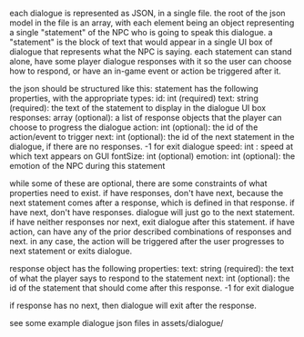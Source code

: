 each dialogue is represented as JSON, in a single file. 
the root of the json model in the file is an array, with each element being an object representing a single "statement" of the NPC who is going to speak this dialogue. a "statement" is the block of text that would appear in a single UI box of dialogue that represents what the NPC is saying. 
each statement can stand alone, have some player dialogue responses with it so the user can choose how to respond, or have an in-game event or action be triggered after it. 

the json should be structured like this:
statement has the following properties, with the appropriate types:
    id: int (required)
    text: string (required): the text of the statement to display in the dialogue UI box
    responses: array (optional): a list of response objects that the player can choose to progress the dialogue
    action: int (optional): the id of the action/event to trigger
    next: int (optional): the id of the next statement in the dialogue, if there are no responses. -1 for exit dialogue
    speed: int : speed at which text appears on GUI
    fontSize: int (optional)
    emotion: int (optional): the emotion of the NPC during this statement

while some of these are optional, there are some constraints of what properties need to exist. 
if have responses, don't have next, because the next statement comes after a response, which is defined in that response. 
if have next, don't have responses. dialogue will just go to the next statement. 
if have neither responses nor next, exit dialogue after this statement. 
if have action, can have any of the prior described combinations of responses and next. in any case, the action will be triggered after the user progresses to next statement or exits dialogue. 

response object has the following properties:
    text: string (required): the text of what the player says to respond to the statement
    next: int (optional): the id of the statement that should come after this response. -1 for exit dialogue

if response has no next, then dialogue will exit after the response. 

see some example dialogue json files in assets/dialogue/